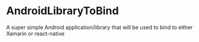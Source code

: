 # AndroidLibraryToBind
A super simple Android application/library that will be used to bind to either Xamarin or react-native
